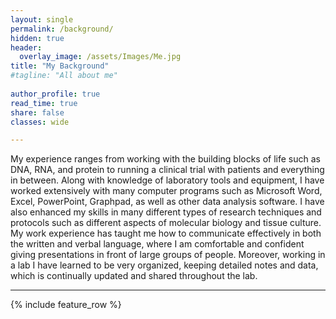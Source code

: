 ```yaml
---
layout: single
permalink: /background/
hidden: true
header:
  overlay_image: /assets/Images/Me.jpg
title: "My Background"
#tagline: "All about me"
 
author_profile: true
read_time: true
share: false
classes: wide

---
```


My experience ranges from working with the building blocks of life such as DNA, RNA, and protein to running a clinical trial with patients and everything in between.  Along with knowledge of laboratory tools and equipment, I have worked extensively with many computer programs such as Microsoft Word, Excel, PowerPoint, Graphpad, as well as other data analysis software. I have also enhanced my skills in many different types of research techniques and protocols such as different aspects of molecular biology and tissue culture. My work experience has taught me how to communicate effectively in both the written and verbal language, where I am comfortable and confident giving presentations in front of large groups of people. Moreover, working in a lab I have learned to be very organized, keeping detailed notes and data, which is continually updated and shared throughout the lab.

---

{% include feature_row %}
